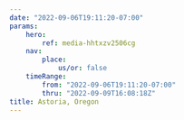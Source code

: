 ```yaml
---
date: "2022-09-06T19:11:20-07:00"
params:
    hero:
        ref: media-hhtxzv2506cg
    nav:
        place:
            us/or: false
    timeRange:
        from: "2022-09-06T19:11:20-07:00"
        thru: "2022-09-09T16:08:18Z"
title: Astoria, Oregon
---
```

